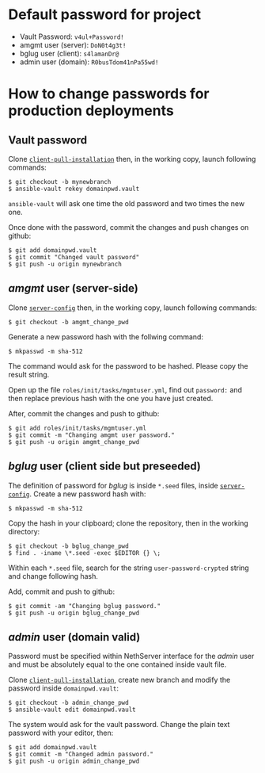 # Default password for project #

* Vault Password: 	`v4ul+Password!`
* amgmt user (server): 	`DoN0t4g3t!`
* bglug user (client): 	`s4lamanDr@`
* admin user (domain): 	`R0busTdom41nPa55wd!`

# How to change passwords for production deployments #

## Vault password ##

Clone [`client-pull-installation`][2] then, in the working copy, launch following commands:

	$ git checkout -b mynewbranch
	$ ansible-vault rekey domainpwd.vault

`ansible-vault` will ask one time the old password and two times the new one.

Once done with the password, commit the changes and push changes on github:

	$ git add domainpwd.vault
	$ git commit "Changed vault password"
	$ git push -u origin mynewbranch

## *amgmt* user (server-side) ##

Clone [`server-config`][1] then, in the working copy, launch following commands:

	$ git checkout -b amgmt_change_pwd

Generate a new password hash with the follwing command:

	$ mkpasswd -m sha-512

The command would ask for the password to be hashed. Please copy the result string.

Open up the file `roles/init/tasks/mgmtuser.yml`, find out `password:` and then replace previous hash with the one you have just created.

After, commit the changes and push to github:

	$ git add roles/init/tasks/mgmtuser.yml
	$ git commit -m "Changing amgmt user password."
	$ git push -u origin amgmt_change_pwd

## *bglug* user (client side but preseeded) ##

The definition of password for *bglug* is inside `*.seed` files, inside [`server-config`][1]. Create a new password hash with:

	$ mkpasswd -m sha-512

Copy the hash in your clipboard; clone the repository, then in the working directory:

	$ git checkout -b bglug_change_pwd
	$ find . -iname \*.seed -exec $EDITOR {} \;
	
Within each `*.seed` file, search for the string `user-password-crypted` string and change following hash.

Add, commit and push to github:

	$ git commit -am "Changing bglug password."
	$ git push -u origin bglug_change_pwd

## *admin* user (domain valid) ##

Password must be specified within NethServer interface for the *admin* user and must be absolutely equal to the one contained inside vault file.

Clone [`client-pull-installation`][2], create new branch and modify the password inside `domainpwd.vault`:

	$ git checkout -b admin_change_pwd
	$ ansible-vault edit domainpwd.vault

The system would ask for the vault password. Change the plain text password with your editor, then:

	$ git add domainpwd.vault
	$ git commit -m "Changed admin password."
	$ git push -u origin admin_change_pwd

[1]: https://github.com/bglug-it/server-config
[2]: https://github.com/bglug-it/client-pull-installation
